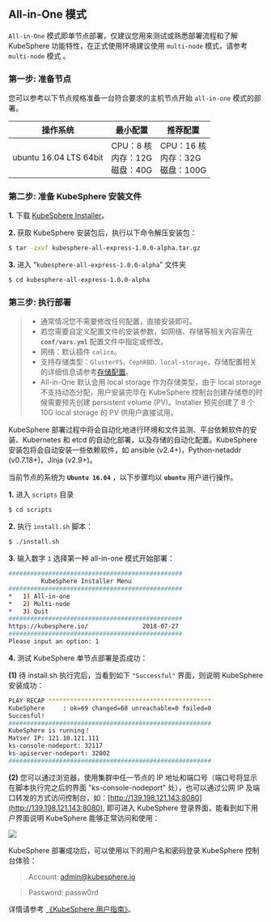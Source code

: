 ## All-in-One 模式

`All-in-One` 模式即单节点部署，仅建议您用来测试或熟悉部署流程和了解 KubeSphere 功能特性，在正式使用环境建议使用 `multi-node` 模式，请参考 `multi-node` 模式 。

### 第一步: 准备节点

您可以参考以下节点规格准备一台符合要求的主机节点开始 `all-in-one` 模式的部署。

| 操作系统 | 最小配置 | 推荐配置 |
| --- | --- | --- |
| ubuntu 16.04 LTS 64bit | CPU：8 核 <br/> 内存：12G <br/> 磁盘：40G | CPU：16 核 <br/> 内存：32G <br/> 磁盘：100G |

### 第二步: 准备 KubeSphere 安装文件

**1.** 下载 [KubeSphere Installer](https://drive.yunify.com/s/DZ8FAIEaKfU98JT)。

**2.** 获取 KubeSphere 安装包后，执行以下命令解压安装包：

```bash
$ tar -zxvf kubesphere-all-express-1.0.0-alpha.tar.gz
```

**3.** 进入 “`kubesphere-all-express-1.0.0-alpha`” 文件夹

```bash
$ cd kubesphere-all-express-1.0.0-alpha
```

###  第三步: 执行部署

> - 通常情况您不需要修改任何配置，直接安装即可。
> - 若您需要自定义配置文件的安装参数，如网络、存储等相关内容需在 **`conf/vars.yml`** 配置文件中指定或修改。
> - 网络：默认插件 `calico`。
> - 支持存储类型：`GlusterFS、CephRBD、local-storage`，存储配置相关的详细信息请参考[存储配置](#存储配置)。
> - All-in-One 默认会用 local storage 作为存储类型，由于 local storage 不支持动态分配，用户安装完毕在 KubeSphere 控制台创建存储卷的时候需要预先创建 persistent volume (PV)。Installer 预先创建了 8 个 10G local storage 的 PV 供用户直接试用。

KubeSphere 部署过程中将会自动化地进行环境和文件监测、平台依赖软件的安装、Kubernetes 和 etcd 的自动化部署，以及存储的自动化配置。KubeSphere 安装包将会自动安装一些依赖软件，如 ansible (v2.4+)，Python-netaddr (v0.7.18+)，Jinja (v2.9+)。

当前节点的系统为 **`Ubuntu 16.04`** ，以下步骤均以 **`ubuntu`** 用户进行操作。

**1.** 进入 `scripts` 目录

```bash
$ cd scripts
```

**2.** 执行 `install.sh` 脚本：

```bash
$ ./install.sh
```

**3.** 输入数字 `1` 选择第一种 all-in-one 模式开始部署：

```bash
################################################
         KubeSphere Installer Menu
################################################
*   1) All-in-one
*   2) Multi-node
*   3) Quit
################################################
https://kubesphere.io/               2018-07-27
################################################
Please input an option: 1
```

**4.** 测试 KubeSphere 单节点部署是否成功：

**(1)** 待 install.sh 执行完后，当看到如下 `"Successful"` 界面，则说明 KubeSphere 安装成功：

```bash
PLAY RECAP *********************************************
KubeSphere     : ok=69 changed=68 unreachable=0 failed=0
Succesful!
########################################################
KubeSphere is running！
Matser IP: 121.10.121.111
ks-console-nodeport: 32117
ks-apiserver-nodeport: 32002
########################################################
```

**(2)** 您可以通过浏览器，使用集群中任一节点的 IP 地址和端口号（端口号将显示在脚本执行完之后的界面 "ks-console-nodeport" 处），也可以通过公网 IP 及端口转发的方式访问控制台，如：[http://139.198.121.143:8080](http://139.198.121.143:8080), 即可进入 KubeSphere 登录界面，能看到如下用户界面说明 KubeSphere 能够正常访问和使用：

![](/pic02.png)

KubeSphere 部署成功后，可以使用以下的用户名和密码登录 KubeSphere 控制台体验：

> Account: admin@kubesphere.io 

> Password: passw0rd

详情请参考 [《KubeSphere 用户指南》](https://kubesphere.qingcloud.com)。
